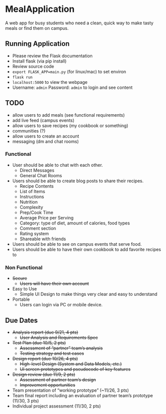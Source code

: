 # MealApplication
A web app for busy students who need a clean, quick way to make tasty meals or find them on campus.

## Running Application

- Please review the Flask documentation
- Install flask (via pip install)
- Review source code
- `export FLASK_APP=main.py` (for linux/mac) to set environ
- `flask run`
- `localhost:5000` to view the webpage
- Username: `admin` Password: `admin` to login and see content

## TODO

- allow users to add meals (see functional requirements)
- add live feed (campus events)
- allow users to save recipes (my cookbook or something)
- communities (?)
- allow users to create an account
- messaging (dm and chat rooms)

### Functional
- User should be able to chat with each other.
  - Direct Messages
  - General Chat Rooms
- Users should be able to create blog posts to share their recipes.
  - Recipe Contents
  - List of Items
  - Instructions
  - Nutrition
  - Complexity
  - Prep/Cook Time
  - Average Price per Serving
  - Category: type of diet, amount of calories, food types
  - Comment section
  - Rating system
  - Shareable with friends
- Users should be able to see on campus events that serve food.
- Users should be able to have their own cookbook to add favorite recipes to

### Non Functional
- ~~Secure~~
  - ~~Users will have their own account~~
- Easy to Use
  - Simple UI Design to make things very clear and easy to understand
- Portable
  - Users can login via PC or mobile device.

## Due Dates

- ~~Analysis report (due 9/21, 4 pts)~~
  - ~~User Analysis and Requirements Spec~~
- ~~Test Plan (due 10/5, 2 pts)~~
  - ~~Assessment of “partner” team’s analysis~~
  - ~~Testing strategy and test cases~~
- ~~Design report (due 10/26, 4 pts)~~
  - ~~High-level Design (System and Data Models, etc.)~~
  - ~~UI screen prototypes and pseudocode of key features~~
- ~~Design review (due 11/9, 2 pts)~~
  - ~~Assessment of partner team’s design~~
  - ~~Improvement opportunities~~
- Team presentation of “working prototype” (~11/26, 3 pts)
- Team final report including an evaluation of partner team’s prototype (11/30, 3 pts)
- Individual project assessment (11/30, 2 pts)

